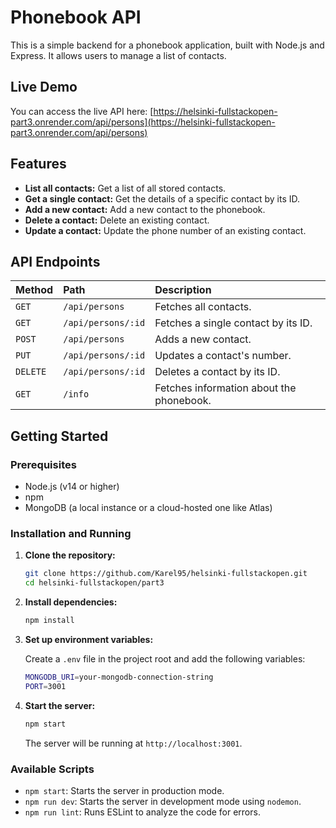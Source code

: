 # Phonebook API

This is a simple backend for a phonebook application, built with Node.js and Express. It allows users to manage a list of contacts.

## Live Demo

You can access the live API here:
[https://helsinki-fullstackopen-part3.onrender.com/api/persons](https://helsinki-fullstackopen-part3.onrender.com/api/persons)

## Features

* **List all contacts:** Get a list of all stored contacts.
* **Get a single contact:** Get the details of a specific contact by its ID.
* **Add a new contact:** Add a new contact to the phonebook.
* **Delete a contact:** Delete an existing contact.
* **Update a contact:** Update the phone number of an existing contact.

## API Endpoints

| Method | Path | Description |
| :--- | :------------------------ | :--------------------------------------- |
| `GET` | `/api/persons` | Fetches all contacts. |
| `GET` | `/api/persons/:id` | Fetches a single contact by its ID. |
| `POST` | `/api/persons` | Adds a new contact. |
| `PUT` | `/api/persons/:id` | Updates a contact's number. |
| `DELETE`| `/api/persons/:id` | Deletes a contact by its ID. |
| `GET` | `/info` | Fetches information about the phonebook. |

## Getting Started

### Prerequisites

* Node.js (v14 or higher)
* npm
* MongoDB (a local instance or a cloud-hosted one like Atlas)

### Installation and Running

1. **Clone the repository:**

    ```bash
    git clone https://github.com/Karel95/helsinki-fullstackopen.git
    cd helsinki-fullstackopen/part3
    ```

2. **Install dependencies:**

    ```bash
    npm install
    ```

3. **Set up environment variables:**

    Create a `.env` file in the project root and add the following variables:

    ```bash
    MONGODB_URI=your-mongodb-connection-string
    PORT=3001
    ```

4. **Start the server:**

    ```bash
    npm start
    ```

    The server will be running at `http://localhost:3001`.

### Available Scripts

* `npm start`: Starts the server in production mode.
* `npm run dev`: Starts the server in development mode using `nodemon`.
* `npm run lint`: Runs ESLint to analyze the code for errors.
